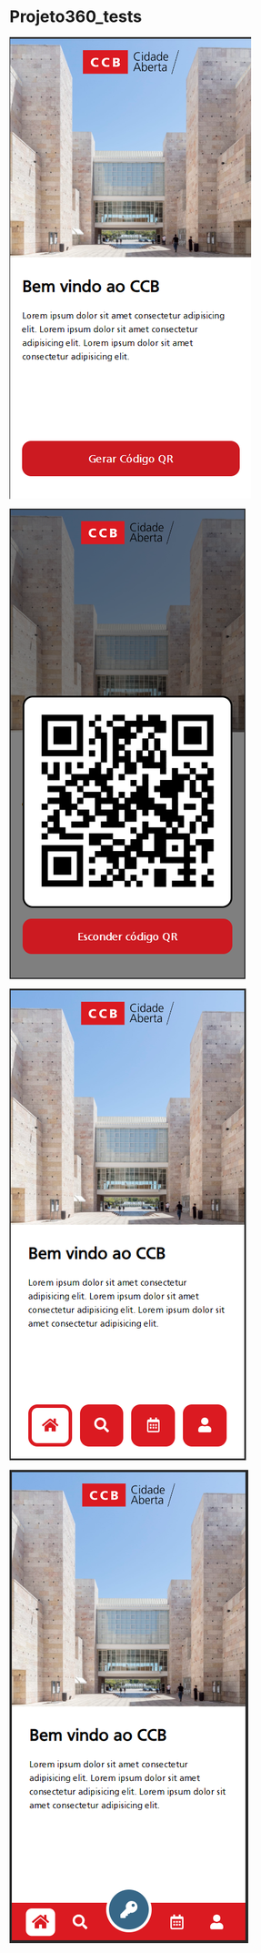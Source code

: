# Projeto360_tests

![Screenshot1](images/screenshots/screenshot1.PNG)


![Screenshot2](images/screenshots/screenshot2.PNG)


![Screenshot3](images/screenshots/screenshot3.PNG)


![Screenshot4](images/screenshots/screenshot4.PNG)
